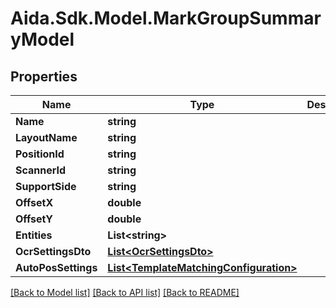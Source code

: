 # Aida.Sdk.Model.MarkGroupSummaryModel

## Properties

Name | Type | Description | Notes
------------ | ------------- | ------------- | -------------
**Name** | **string** |  | [optional] 
**LayoutName** | **string** |  | [optional] 
**PositionId** | **string** |  | [optional] 
**ScannerId** | **string** |  | [optional] 
**SupportSide** | **string** |  | [optional] 
**OffsetX** | **double** |  | [optional] 
**OffsetY** | **double** |  | [optional] 
**Entities** | **List&lt;string&gt;** |  | [optional] 
**OcrSettingsDto** | [**List&lt;OcrSettingsDto&gt;**](OcrSettingsDto.md) |  | [optional] 
**AutoPosSettings** | [**List&lt;TemplateMatchingConfiguration&gt;**](TemplateMatchingConfiguration.md) |  | [optional] 

[[Back to Model list]](../README.md#documentation-for-models) [[Back to API list]](../README.md#documentation-for-api-endpoints) [[Back to README]](../README.md)

